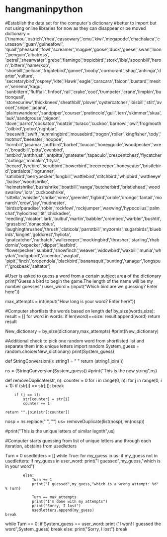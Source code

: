 # hangmaninpython

#Establish the data set for the computer's dictionary
#better to import but not using online libraries for now as they can disappear or be moved
dictionary = ['tinamou','ostrich','rhea','cassowary','emu','kiwi','megapode','chachalaca','curassow','guan','guineafowl',
              'quail','pheasant','fowl','screamer','magpie','goose','duck','geese','swan','loon','penguin','albatross',
              'petrel','shearwater','grebe','flamingo','tropicbird','stork','ibis','spoonbill','heron','bittern','hamerkop',
              'shoebill','pelican','frigatebird','gannet','booby','cormorant','shag','anhinga','darter','vulture',
              'secretarybird','osprey','kite','Hawk','eagle','caracara','falcon','bustard','mesite','seriema','kagu',
              'sunbittern','flufftail','finfoot','rail','crake','coot','trumpeter','crane','limpkin','buttonquail',
              'stonecurlew','thickknees','sheathbill','plover','oystercatcher','ibisbill','stilt','avocet','snipe','jacana',
              'plainswanderer','sandpiper','courser','pratincole','gull','tern','skimmer','skua','auk','sandgrouse','pigeon',
              'dove','parrot','cockatoo','hoatzin','turaco','cuckoo','barnowl','owl','frogmouth','oilbird','potoo','nightjar',
              'treeswift','swift','hummingbird','mousebird','trogon','roller','kingfisher','tody','motmot','beeeater','hoopoe',
              'hornbill','jacamar','puffbird','barbet','toucan','honeyguide','woodpecker','wren','broadbill','pitta','ovenbird',
              'antbird','antthrush','antpitta','gnateater','tapaculo','crescentchest','flycatcher','cotinga','manakin','tityra',
              'becard','lyrebird','scrubbird','bowerbird','treecreeper','honeyeater','bristlebird','pardalote','logrunner',
              'satinbird','berrypecker','longbill','wattlebird','stitchbird','whipbird','wattleeye','batise','woodshrike',
              'helmetshrike','bushshrike','boatbill','vanga','butcherbird','bristlehead','woodswallow','iora','cuckooshrike',
              'sittella','whistler','shrike','vireo','greenlet','figbird','oriole','drongo','fantail','monarch','crow','jay','mudnester',
              'birdsofparadise','robin','rockfowl','rockjumper','waxwing','hypocolius','palmchat','hylocitrea','tit','chickadee',
              'reedling','nicator','lark','bulbul','martin','babbler','crombec','warbler','bushtit','grassbird','donacobius',
              'laughingthrushes','thrush','cisticola','parrotbill','myzornis','sugarbirds','bluebirds','kinglet','goldcrest','hyliota',
              'gnatcatcher','nuthatch','wallcreeper','mockingbird','thrasher','starling','rhabdornis','oxpecker','dipper','leafbird',
              'flowerpecker','sunbird','snowfinch','weaver','widowbird','waxbill','munia','whydah','indigobird','accentor','wagtail',
              'pipit','finch','oropendola','blackbird','bananaquit','bunting','tanager','longspur','grosbeak','saltator']


#User is asked to guess a word from a certain subject area of the dictionary
print("Guess a bird to begin the game.The length of the name will be my number guesses")
user_word = (input("Which bird are we guessing? Enter here"))

max_attempts = int(input("How long is your word? Enter here"))

#Computer shortlists the words based on length 
def by_size(words,size):
    result = []
    for word in words:
        if len(word)==size:
            result.append(word)
    return result

New_dictionary = by_size(dictionary,max_attempts)
#print(New_dictionary)

#Additional check to pick one random word from shortlisted list and separate them into unique letters
import random
System_guess = random.choice(New_dictionary)
print(System_guess)

def StringConversion(l):
    string1 = " "
    return (string1.join(l)) 
 
ns = (StringConversion(System_guess))
#print("This is the new string",ns)

def removeDuplicate(str, n): 
    counter = 0 
    for i in range(0, n): 
        for j in range(0, i + 1): 
            if (str[i] == str[j]): 
                break

        if (j == i): 
            str[counter] = str[i] 
            counter += 1
              
    return "".join(str[:counter]) 

nosp = ns.replace(" ", "")
us= removeDuplicate(list(nosp),len(nosp))

#print("This is the unique letters of similar legnth",us)

#Computer starts guessing from list of unique letters and through each iteration, abstains from usedletters

Turn = 0
usedletters = []
while True:
    for my_guess in us:
        if my_guess not in usedletters:
            if my_guess in user_word:
                print("I guessed",my_guess,"which is in your word")
            
            else:
                Turn += 1
                print("I guessed",my_guess,"which is a wrong attempt: %d" % Turn)

                Turn == max_attempts
                print("I'm done with my attempts")
                print("Sorry, I lost")
                usedletters.append(my_guess)
    break
                    
                

while Turn == 0:
    if System_guess == user_word:
        print ("I won! I guessed the word",System_guess)
        break
    else:
        print("Sorry, I lost")
        break
